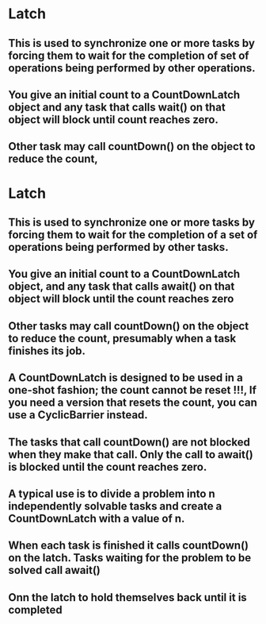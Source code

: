 # Latch
## This is used to synchronize one or more tasks by forcing them to wait for the completion of set of operations being performed by other operations.
## You give an initial count to a CountDownLatch object and any task that calls wait() on that  object will block until count reaches zero.
## Other task may call countDown() on the object to reduce the count,
# Latch
## This is used to synchronize one or more tasks by forcing them to wait for the completion of a set of operations being performed by other tasks.
## You give an initial count to a CountDownLatch object, and any task that calls await() on that object will block until the count reaches zero
## Other tasks may call countDown() on the object to reduce the count, presumably when a task finishes its job.
## A CountDownLatch is designed to be used in a one-shot fashion; the count cannot be reset !!!, If you need a version that resets the count, you can use a CyclicBarrier instead.
## The tasks that call countDown() are not blocked when they make that call. Only the call to await() is blocked until the count reaches zero.
## A typical use is to divide a problem into n independently solvable tasks and create a CountDownLatch with a value of n.
## When each task is finished it calls countDown() on the latch. Tasks waiting for the problem to be solved call await()
## Onn the latch to hold themselves back until it is completed

